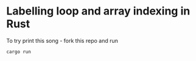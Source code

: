 
# Labelling loop and array indexing in Rust


To try print this song - fork this repo and run 

```sh
cargo run
```
